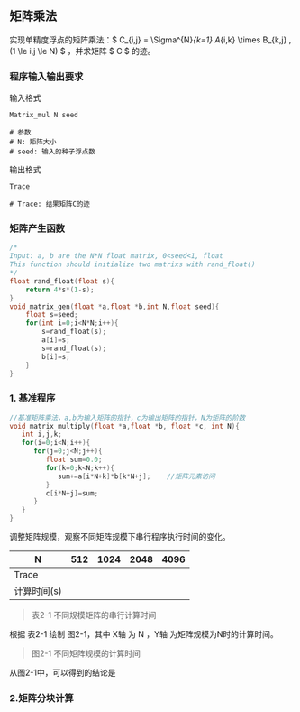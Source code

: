 ## 矩阵乘法
实现单精度浮点的矩阵乘法：$ C_{i,j} = \Sigma^{N}_{k=1} A_{i,k} \times B_{k,j} , (1 \le i,j \le N) $ ，并求矩阵 $ C $ 的迹。

### 程序输入输出要求
输入格式
```shell
Matrix_mul N seed

# 参数
# N: 矩阵大小
# seed: 输入的种子浮点数
```

输出格式
```shell
Trace

# Trace: 结果矩阵C的迹
```

### 矩阵产生函数
```c
/*
Input: a, b are the N*N float matrix, 0<seed<1, float
This function should initialize two matrixs with rand_float()
*/
float rand_float(float s){
	return 4*s*(1-s);
}
void matrix_gen(float *a,float *b,int N,float seed){
	float s=seed;
	for(int i=0;i<N*N;i++){
		s=rand_float(s);
		a[i]=s;
		s=rand_float(s);
		b[i]=s;
	}
}
```

### 1. 基准程序
```c
//基准矩阵乘法，a,b为输入矩阵的指针，c为输出矩阵的指针，N为矩阵的阶数
void matrix_multiply(float *a,float *b, float *c, int N){
   int i,j,k;
   for(i=0;i<N;i++){
      for(j=0;j<N;j++){
         float sum=0.0;
         for(k=0;k<N;k++){
            sum+=a[i*N+k]*b[k*N+j];    //矩阵元素访问
         }
         c[i*N+j]=sum;
      }
   }
}
```
调整矩阵规模，观察不同矩阵规模下串行程序执行时间的变化。

| N | 512 | 1024 | 2048 | 4096 |
|---|---|---|---|---|
|Trace|
|计算时间(s)|
> 表2-1 不同规模矩阵的串行计算时间

根据 表2-1 绘制 图2-1，其中 X轴 为 N ，Y轴 为矩阵规模为N时的计算时间。

> 图2-1 不同矩阵规模的计算时间

从图2-1中，可以得到的结论是

### 2.矩阵分块计算
